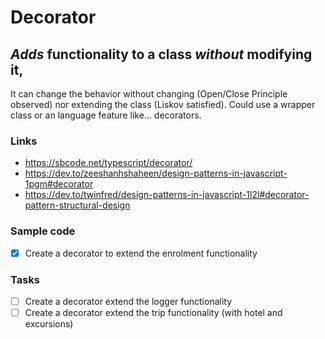 # Decorator

## _Adds_ functionality to a class _without_ modifying it,

It can change the behavior without changing (Open/Close Principle observed) nor extending the class (Liskov satisfied). Could use a wrapper class or an language feature like... decorators.

### Links

- https://sbcode.net/typescript/decorator/
- https://dev.to/zeeshanhshaheen/design-patterns-in-javascript-1pgm#decorator
- https://dev.to/twinfred/design-patterns-in-javascript-1l2l#decorator-pattern-structural-design

### Sample code

- [x] Create a decorator to extend the enrolment functionality

### Tasks

- [ ] Create a decorator extend the logger functionality
- [ ] Create a decorator extend the trip functionality (with hotel and excursions)
